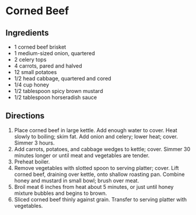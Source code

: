 # Corned Beef
## Ingredients
-   1 corned beef brisket
-   1 medium-sized onion, quartered
-   2 celery tops
-   4 carrots, pared and halved
-   12 small potatoes
-   1/2 head cabbage, quartered and cored
-   1/4 cup honey
-   1/2 tablespoon spicy brown mustard
-   1/2 tablespoon horseradish sauce

## Directions
1.  Place corned beef in large kettle. Add enough water to cover. Heat slowly to boiling; skim fat. Add onion and celery; lower heat; cover. Simmer 3 hours.
2.  Add carrots, potatoes, and cabbage wedges to kettle; cover. Simmer 30 minutes longer or until meat and vegetables are tender.
3.  Preheat boiler.
4.  Remove vegetables with slotted spoon to serving platter; cover. Lift corned beef, draining over kettle, onto shallow roasting pan. Combine honey and mustard in small bowl; brush over meat.
5.  Broil meat 6 inches from heat about 5 minutes, or just until honey mixture bubbles and begins to brown.
6.  Sliced corned beef thinly against grain. Transfer to serving platter with vegetables. 